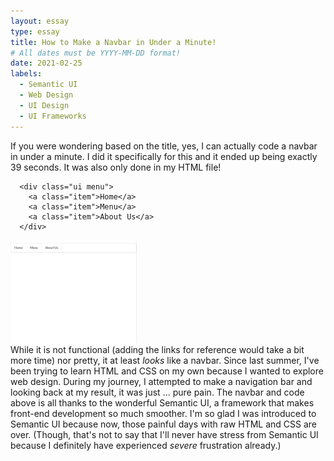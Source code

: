 ```yaml
---
layout: essay
type: essay
title: How to Make a Navbar in Under a Minute!
# All dates must be YYYY-MM-DD format!
date: 2021-02-25
labels:
  - Semantic UI
  - Web Design
  - UI Design
  - UI Frameworks
---
```


If you were wondering based on the title, yes, I can actually code a navbar in under a minute. I did it specifically for this and it ended up being exactly 39 seconds. It was also only done in my HTML file!
```
  <div class="ui menu">
    <a class="item">Home</a>
    <a class="item">Menu</a>
    <a class="item">About Us</a>
  </div>
```
<img align="center" width="40%" height="40%" src="../images/easyNavBar.PNG"> <br>
While it is not functional (adding the links for reference would take a bit more time) nor pretty, it at least *looks* like a navbar. Since last summer, I've been trying to learn HTML and CSS on my own because I wanted to explore web design. During my journey, I attempted to make a navigation bar and looking back at my result, it was just ... pure pain. The navbar and code above is all thanks to the wonderful Semantic UI, a framework that makes front-end development so much smoother. I'm so glad I was introduced to Semantic UI because now, those painful days with raw HTML and CSS are over. (Though, that's not to say that I'll never have stress from  Semantic UI because I definitely have experienced *severe* frustration already.) 
